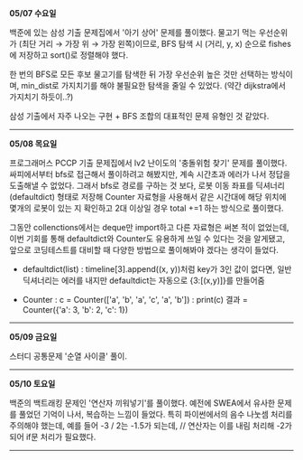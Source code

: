 **05/07 수요일**

백준에 있는 삼성 기출 문제집에서 '아기 상어' 문제를 풀이했다.
물고기 먹는 우선순위가 (최단 거리 → 가장 위 → 가장 왼쪽)이므로, BFS 탐색 시 (거리, y, x) 순으로 fishes에 저장하고 sort()로 정렬해야 했다.

한 번의 BFS로 모든 후보 물고기를 탐색한 뒤 가장 우선순위 높은 것만 선택하는 방식이며, min_dist로 가지치기를 해야 불필요한 탐색을 줄일 수 있었다.
(약간 dijkstra에서 가지치기 하듯이..?)

삼성 기출에서 자주 나오는 구현 + BFS 조합의 대표적인 문제 유형인 것 같았다.

***

**05/08 목요일**

프로그래머스 PCCP 기출 문제집에서 lv2 난이도의 '충돌위험 찾기' 문제를 풀이했다.
싸피에서부터 bfs로 접근해서 풀이하려고 해봤지만, 계속 시간초과 에러가 나서 정답을 도출해낼 수 없었다.
그래서 bfs로 경로를 구하는 것 보다, 로봇 이동 좌표를 딕셔너리(defaultdict) 형태로 저장해 Counter 자료형을 사용해서 같은 시간대에 해당 위치에 몇개의 로봇이 있는 지 확인하고 2대 이상일 경우 total +=1 하는 방식으로 풀이했다.

그동안 collenctions에서는 deque만 import하고 다른 자료형은 써본 적이 없었는데, 이번 기회를 통해 defaultdict와 Counter도 유용하게 쓰일 수 있다는 것을 알게됐고, 앞으로 코딩테스트를 대비할 때 다양한 방법으로 풀이해봐야 겠다는 생각이 들었다.

- defaultdict(list)
: timeline[3].append((x, y))처럼 key가 3인 값이 없다면, 일반 딕셔너리는 에러를 내지만 defaultdict는 자동으로 {3:[(x,y)]}를 만들어줌

- Counter
: c = Counter(['a', 'b', 'a', 'c', 'a', 'b'])
: print(c) 결과 = Counter({'a': 3, 'b': 2, 'c': 1})

***

**05/09 금요일**

스터디 공통문제 '순열 사이클' 풀이.

***

**05/10 토요일**

백준의 백트래킹 문제인 '연산자 끼워넣기'를 풀이했다.
예전에 SWEA에서 유사한 문제를 풀었던 기억이 나서, 복습하는 느낌이 들었다.
특히 파이썬에서의 음수 나눗셈 처리를 주의해야 했는데,
예를 들어 -3 / 2는 -1.5가 되는데, // 연산자는 이를 내림 처리해 -2가 되어 if문 처리가 필요했다.

***